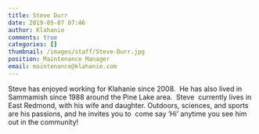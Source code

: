 ```yaml
---
title: Steve Durr
date: 2019-05-07 07:46
author: Klahanie
comments: true
categories: []
thumbnail: /images/staff/Steve-Durr.jpg
position: Maintenance Manager
email: maintenance@klahanie.com
---
```

Steve has enjoyed working for Klahanie since 2008.  He has also lived in Sammamish since 1988 around the Pine Lake area.  Steve  currently lives in East Redmond, with his wife and daughter. Outdoors, sciences, and sports are his passions, and he invites you to  come say ‘Hi’ anytime you see him out in the community!